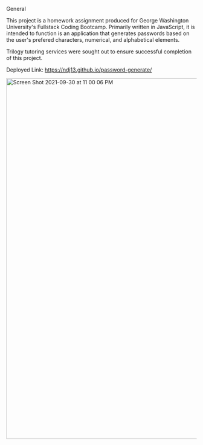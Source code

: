 General

This project is a homework assignment produced for George Washington University's Fullstack Coding Bootcamp. Primarily written in JavaScript, it is intended to function is an application that generates passwords based on the user's prefered characters, numerical, and alphabetical elements.

Trilogy tutoring services were sought out to ensure successful completion of this project. 

Deployed Link: https://ndj13.github.io/password-generate/

<img width="952" alt="Screen Shot 2021-09-30 at 11 00 06 PM" src="https://user-images.githubusercontent.com/69996896/135559212-c9293175-7828-42c9-9fe8-2b1e4a2f6975.png">
